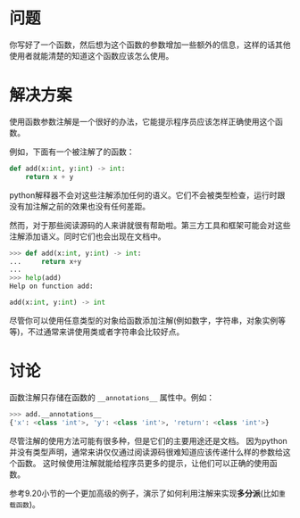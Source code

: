 # 问题
你写好了一个函数，然后想为这个函数的参数增加一些额外的信息，这样的话其他使用者就能清楚的知道这个函数应该怎么使用。

# 解决方案
使用函数参数注解是一个很好的办法，它能提示程序员应该怎样正确使用这个函数。 

例如，下面有一个被注解了的函数：
```python
def add(x:int, y:int) -> int:
    return x + y
```
python解释器不会对这些注解添加任何的语义。它们不会被类型检查，运行时跟没有加注解之前的效果也没有任何差距。 

 然而，对于那些阅读源码的人来讲就很有帮助啦。第三方工具和框架可能会对这些注解添加语义。同时它们也会出现在文档中。
```python
>>> def add(x:int, y:int) -> int:
...     return x+y
... 
>>> help(add)
Help on function add:

add(x:int, y:int) -> int


```
尽管你可以使用任意类型的对象给函数添加注解(例如数字，字符串，对象实例等等)，不过通常来讲使用类或者字符串会比较好点。

# 讨论
函数注解只存储在函数的 `__annotations__` 属性中。例如： 
```python
>>> add.__annotations__
{'x': <class 'int'>, 'y': <class 'int'>, 'return': <class 'int'>}
```

尽管注解的使用方法可能有很多种，但是它们的主要用途还是文档。 因为python并没有类型声明，通常来讲仅仅通过阅读源码很难知道应该传递什么样的参数给这个函数。 这时候使用注解就能给程序员更多的提示，让他们可以正确的使用函数。

参考9.20小节的一个更加高级的例子，演示了如何利用注解来实现**多分派**(比如`重载函数`)。

